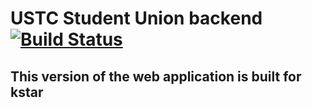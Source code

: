 # USTC Student Union backend [![Build Status](https://travis-ci.com/breakingdevil/USTC_stunion_backend.svg?token=9jooK4Qfof8h4FFgpnEK&branch=master)](https://travis-ci.com/breakingdevil/USTC_stunion_backend)

## This version of the web application is built for kstar
